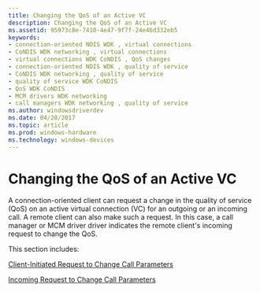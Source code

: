 ```yaml
---
title: Changing the QoS of an Active VC
description: Changing the QoS of an Active VC
ms.assetid: 95973c8e-7410-4e47-9f7f-24e46d332eb5
keywords:
- connection-oriented NDIS WDK , virtual connections
- CoNDIS WDK networking , virtual connections
- virtual connections WDK CoNDIS , QoS changes
- connection-oriented NDIS WDK , quality of service
- CoNDIS WDK networking , quality of service
- quality of service WDK CoNDIS
- QoS WDK CoNDIS
- MCM drivers WDK networking
- call managers WDK networking , quality of service
ms.author: windowsdriverdev
ms.date: 04/20/2017
ms.topic: article
ms.prod: windows-hardware
ms.technology: windows-devices
---
```


# Changing the QoS of an Active VC





A connection-oriented client can request a change in the quality of service (QoS) on an active virtual connection (VC) for an outgoing or an incoming call. A remote client can also make such a request. In this case, a call manager or MCM driver driver indicates the remote client's incoming request to change the QoS.

This section includes:

[Client-Initiated Request to Change Call Parameters](client-initiated-request-to-change-call-parameters.md)

[Incoming Request to Change Call Parameters](incoming-request-to-change-call-parameters.md)

 

 





